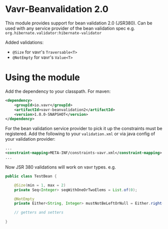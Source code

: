 # Vavr-Beanvalidation 2.0

This module provides support for bean validation 2.0 (JSR380). Can be used with any service provider of the bean validation spec 
e.g. `org.hibernate.validator:hibernate-validator`

Added validations:

- `@Size` for vavr's `Traversable<T>`
- `@NotEmpty` for vavr's `Value<T>`

# Using the module

Add the dependency to your classpath. For maven:

```xml
<dependency>
    <groupId>io.vavr</groupId>
    <artifactId>vavr-beanvalidation2</artifactId>
    <version>1.0.0-SNAPSHOT</version>
</dependency>
```

For the bean validation service provider to pick it up the constraints must be registered.
Add the following to your `validation.xml` or via java config of your validation provider:

```xml
...
<constraint-mapping>META-INF/constraints-vavr.xml</constraint-mapping>
...
```

Now JSR 380 validations will work on vavr types. e.g. 

```java
public class TestBean {

    @Size(min = 1, max = 2)
    private Seq<Integer> seqWithOneOrTwoElems = List.of(0);

    @NotEmpty
    private Either<String, Integer> mustNotBeLeftOrNull = Either.right(42);

    // getters and setters
    
}
```